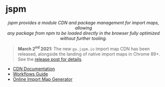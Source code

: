 <div class="logobox"></div>

<h1 class="biglogo">jspm</h1>

<!-- <p style="text-align: center; margin-top: -5em; margin-bottom: 2em; font-size: 0.9em; padding-left: 14.5em;"><em>&nbsp;</em></p> -->

<p style="text-align: center;"><em>
jspm provides a module CDN and package management for import maps, allowing<br/>any package from npm to be loaded directly in the browser fully optimized without further tooling.
</em></p>

> <strong>March 2<sup>nd</sup> 2021:</strong> The new `ga.jspm.io` import map CDN has been released, alongside the landing of native import maps in Chrome 89+. See the [release post for details](/import-map-cdn).

* [CDN Documentation](/docs/cdn)
* [Workflows Guide](/docs/workflows)
* [Online Import Map Generator](https://generator.jspm.io)
